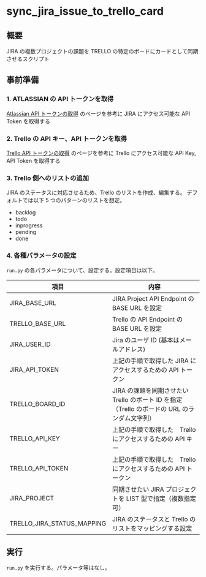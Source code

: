 # sync_jira_issue_to_trello_card

## 概要
JIRA の複数プロジェクトの課題を TRELLO の特定のボードにカードとして同期させるスクリプト

## 事前準備

### 1. ATLASSIAN の API トークンを取得
[Atlassian API トークンの取得](https://confluence.atlassian.com/cloud/api-tokens-938839638.html)
のページを参考に JIRA にアクセス可能な API Token を取得する

### 2. Trello の API キー、API トークンを取得
[Trello API トークンの取得](https://developer.atlassian.com/cloud/trello/guides/rest-api/authorization/)
のページを参考に Trello にアクセス可能な API Key, API Token を取得する

### 3. Trello 側へのリストの追加
JIRA のステータスに対応させるため、Trello のリストを作成、編集する。
デフォルトでは以下 5 つのパターンのリストを想定。

- backlog
- todo
- inprogress
- pending
- done

### 4. 各種パラメータの設定
`run.py` の各パラメータについて、設定する。設定項目は以下。

| 項目 | 内容 |
| --- | --- |
| JIRA_BASE_URL | JIRA Project API Endpoint の BASE URL を設定 |
| TRELLO_BASE_URL | Trello の API Endpoint の BASE URL を設定 |
| JIRA_USER_ID | Jira のユーザ ID (基本はメールアドレス) |
| JIRA_API_TOKEN | 上記の手順で取得した JIRA にアクセスするための API トークン |
| TRELLO_BOARD_ID | JIRA の課題を同期させたい Trello のボート ID を指定（Trello のボードの URL のランダム文字列）|
| TRELLO_API_KEY | 上記の手順で取得した　Trello にアクセスするための API キー |
| TRELLO_API_TOKEN | 上記の手順で取得した　Trello にアクセスするための API トークン |
| JIRA_PROJECT | 同期させたい JIRA プロジェクトを LIST 型で指定（複数指定可）|
| TRELLO_JIRA_STATUS_MAPPING | JIRA のステータスと Trello のリストをマッピングする設定|

## 実行
`run.py` を実行する。パラメータ等はなし。
